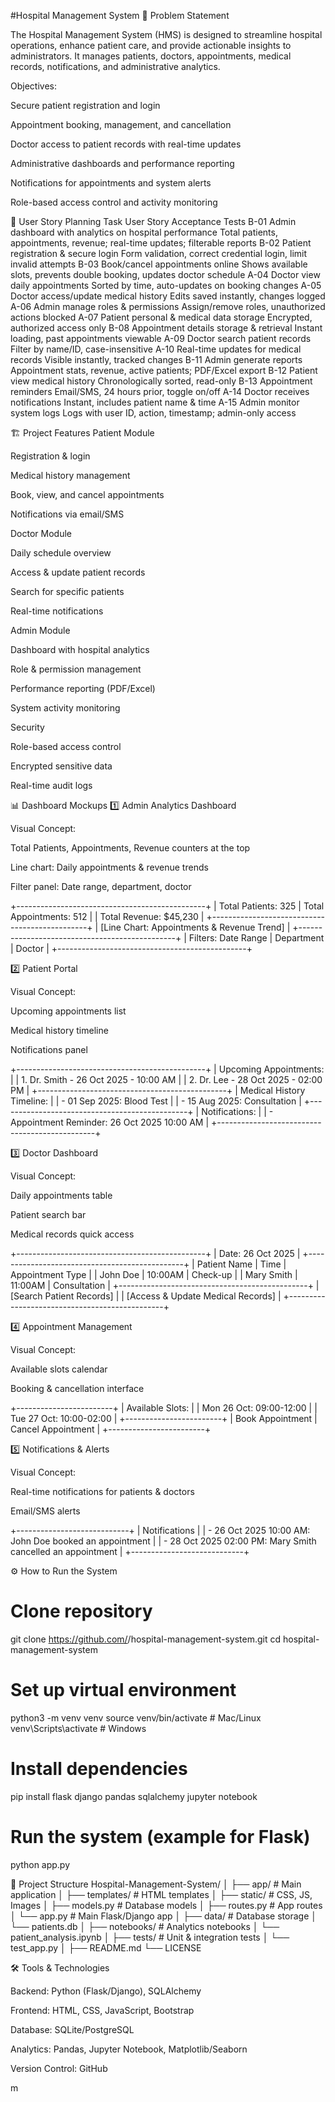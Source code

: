 #Hospital Management System
📌 Problem Statement

The Hospital Management System (HMS) is designed to streamline hospital operations, enhance patient care, and provide actionable insights to administrators. It manages patients, doctors, appointments, medical records, notifications, and administrative analytics.

Objectives:

Secure patient registration and login

Appointment booking, management, and cancellation

Doctor access to patient records with real-time updates

Administrative dashboards and performance reporting

Notifications for appointments and system alerts

Role-based access control and activity monitoring

📝 User Story Planning
Task	User Story	Acceptance Tests
B-01	Admin dashboard with analytics on hospital performance	Total patients, appointments, revenue; real-time updates; filterable reports
B-02	Patient registration & secure login	Form validation, correct credential login, limit invalid attempts
B-03	Book/cancel appointments online	Shows available slots, prevents double booking, updates doctor schedule
A-04	Doctor view daily appointments	Sorted by time, auto-updates on booking changes
A-05	Doctor access/update medical history	Edits saved instantly, changes logged
A-06	Admin manage roles & permissions	Assign/remove roles, unauthorized actions blocked
A-07	Patient personal & medical data storage	Encrypted, authorized access only
B-08	Appointment details storage & retrieval	Instant loading, past appointments viewable
A-09	Doctor search patient records	Filter by name/ID, case-insensitive
A-10	Real-time updates for medical records	Visible instantly, tracked changes
B-11	Admin generate reports	Appointment stats, revenue, active patients; PDF/Excel export
B-12	Patient view medical history	Chronologically sorted, read-only
B-13	Appointment reminders	Email/SMS, 24 hours prior, toggle on/off
A-14	Doctor receives notifications	Instant, includes patient name & time
A-15	Admin monitor system logs	Logs with user ID, action, timestamp; admin-only access





🏗️ Project Features
Patient Module

Registration & login

Medical history management

Book, view, and cancel appointments

Notifications via email/SMS

Doctor Module

Daily schedule overview

Access & update patient records

Search for specific patients

Real-time notifications

Admin Module

Dashboard with hospital analytics

Role & permission management

Performance reporting (PDF/Excel)

System activity monitoring

Security

Role-based access control

Encrypted sensitive data

Real-time audit logs





📊 Dashboard Mockups
1️⃣ Admin Analytics Dashboard

Visual Concept:

Total Patients, Appointments, Revenue counters at the top

Line chart: Daily appointments & revenue trends

Filter panel: Date range, department, doctor

+-----------------------------------------------+
| Total Patients: 325  | Total Appointments: 512 |
| Total Revenue: $45,230                          |
+-----------------------------------------------+
| [Line Chart: Appointments & Revenue Trend]    |
+-----------------------------------------------+
| Filters: Date Range | Department | Doctor     |
+-----------------------------------------------+

2️⃣ Patient Portal

Visual Concept:

Upcoming appointments list

Medical history timeline

Notifications panel

+-----------------------------------------------+
| Upcoming Appointments:                        |
| 1. Dr. Smith - 26 Oct 2025 - 10:00 AM        |
| 2. Dr. Lee - 28 Oct 2025 - 02:00 PM          |
+-----------------------------------------------+
| Medical History Timeline:                     |
| - 01 Sep 2025: Blood Test                     |
| - 15 Aug 2025: Consultation                   |
+-----------------------------------------------+
| Notifications:                               |
| - Appointment Reminder: 26 Oct 2025 10:00 AM |
+-----------------------------------------------+



3️⃣ Doctor Dashboard

Visual Concept:

Daily appointments table

Patient search bar

Medical records quick access

+-----------------------------------------------+
| Date: 26 Oct 2025                              |
+-----------------------------------------------+
| Patient Name | Time    | Appointment Type     |
| John Doe     | 10:00AM | Check-up            |
| Mary Smith   | 11:00AM | Consultation        |
+-----------------------------------------------+
| [Search Patient Records]                       |
| [Access & Update Medical Records]             |
+-----------------------------------------------+



4️⃣ Appointment Management

Visual Concept:

Available slots calendar

Booking & cancellation interface

+------------------------+
| Available Slots:       |
| Mon 26 Oct: 09:00-12:00 |
| Tue 27 Oct: 10:00-02:00 |
+------------------------+
| Book Appointment | Cancel Appointment |
+------------------------+



5️⃣ Notifications & Alerts

Visual Concept:

Real-time notifications for patients & doctors

Email/SMS alerts

+----------------------------+
| Notifications              |
| - 26 Oct 2025 10:00 AM: John Doe booked an appointment |
| - 28 Oct 2025 02:00 PM: Mary Smith cancelled an appointment |
+----------------------------+



⚙️ How to Run the System
# Clone repository
git clone https://github.com/<yourusername>/hospital-management-system.git
cd hospital-management-system

# Set up virtual environment
python3 -m venv venv
source venv/bin/activate   # Mac/Linux
venv\Scripts\activate      # Windows

# Install dependencies
pip install flask django pandas sqlalchemy jupyter notebook


# Run the system (example for Flask)
python app.py



📂 Project Structure
Hospital-Management-System/
│
├── app/                     # Main application
│   ├── templates/           # HTML templates
│   ├── static/              # CSS, JS, Images
│   ├── models.py            # Database models
│   ├── routes.py            # App routes
│   └── app.py               # Main Flask/Django app
│
├── data/                    # Database storage
│   └── patients.db
│
├── notebooks/               # Analytics notebooks
│   └── patient_analysis.ipynb
│
├── tests/                   # Unit & integration tests
│   └── test_app.py
│
├── README.md
└── LICENSE



🛠️ Tools & Technologies

Backend: Python (Flask/Django), SQLAlchemy

Frontend: HTML, CSS, JavaScript, Bootstrap

Database: SQLite/PostgreSQL

Analytics: Pandas, Jupyter Notebook, Matplotlib/Seaborn

Version Control: GitHub

m
